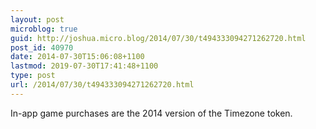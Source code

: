 ```yaml
---
layout: post
microblog: true
guid: http://joshua.micro.blog/2014/07/30/t494333094271262720.html
post_id: 40970
date: 2014-07-30T15:06:08+1100
lastmod: 2019-07-30T17:41:48+1100
type: post
url: /2014/07/30/t494333094271262720.html
---
```

In-app game purchases are the 2014 version of the Timezone token.
